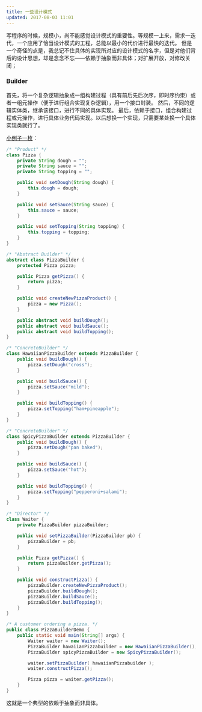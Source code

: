 ```yaml
---
title: 一些设计模式
updated: 2017-08-03 11:01
---
```

写程序的时候，规模小，尚不能感觉设计模式的重要性。等规模一上来，需求一迭代，一个应用了恰当设计模式的工程，总能以最小的代价进行最快的迭代。
但是一个奇怪的点是，我总记不住具体的实现所对应的设计模式的名字，但是对他们背后的设计思想，却是念念不忘——依赖于抽象而非具体；对扩展开放，对修改关闭；


### Builder

首先，将一个复杂逻辑抽象成一组构建过程（具有前后先后次序，即时序约束）或者一组元操作（便于进行组合实现复杂逻辑），用一个接口封装。
然后，不同的逻辑实体类，继承该接口，进行不同的具体实现。
最后，依赖于接口，组合构建过程或元操作，进行具体业务代码实现。以后想换一个实现，只需要某处换一个具体实现类就行了。

[小例子一枚](https://sourcemaking.com/design_patterns/builder/java/2)：

```Java
/* "Product" */
class Pizza {
    private String dough = "";
    private String sauce = "";
    private String topping = "";

    public void setDough(String dough) {
        this.dough = dough;
    }

    public void setSauce(String sauce) {
        this.sauce = sauce;
    }

    public void setTopping(String topping) {
        this.topping = topping;
    }
}

/* "Abstract Builder" */
abstract class PizzaBuilder {
    protected Pizza pizza;

    public Pizza getPizza() {
        return pizza;
    }

    public void createNewPizzaProduct() {
        pizza = new Pizza();
    }

    public abstract void buildDough();
    public abstract void buildSauce();
    public abstract void buildTopping();
}

/* "ConcreteBuilder" */
class HawaiianPizzaBuilder extends PizzaBuilder {
    public void buildDough() {
        pizza.setDough("cross");
    }

    public void buildSauce() {
        pizza.setSauce("mild");
    }

    public void buildTopping() {
        pizza.setTopping("ham+pineapple");
    }
}

/* "ConcreteBuilder" */
class SpicyPizzaBuilder extends PizzaBuilder {
    public void buildDough() {
        pizza.setDough("pan baked");
    }

    public void buildSauce() {
        pizza.setSauce("hot");
    }

    public void buildTopping() {
        pizza.setTopping("pepperoni+salami");
    }
}

/* "Director" */
class Waiter {
    private PizzaBuilder pizzaBuilder;

    public void setPizzaBuilder(PizzaBuilder pb) {
        pizzaBuilder = pb;
    }

    public Pizza getPizza() {
        return pizzaBuilder.getPizza();
    }

    public void constructPizza() {
        pizzaBuilder.createNewPizzaProduct();
        pizzaBuilder.buildDough();
        pizzaBuilder.buildSauce();
        pizzaBuilder.buildTopping();
    }
}

/* A customer ordering a pizza. */
public class PizzaBuilderDemo {
    public static void main(String[] args) {
        Waiter waiter = new Waiter();
        PizzaBuilder hawaiianPizzabuilder = new HawaiianPizzaBuilder();
        PizzaBuilder spicyPizzaBuilder = new SpicyPizzaBuilder();

        waiter.setPizzaBuilder( hawaiianPizzabuilder );
        waiter.constructPizza();

        Pizza pizza = waiter.getPizza();
    }
}

```

这就是一个典型的依赖于抽象而非具体。






